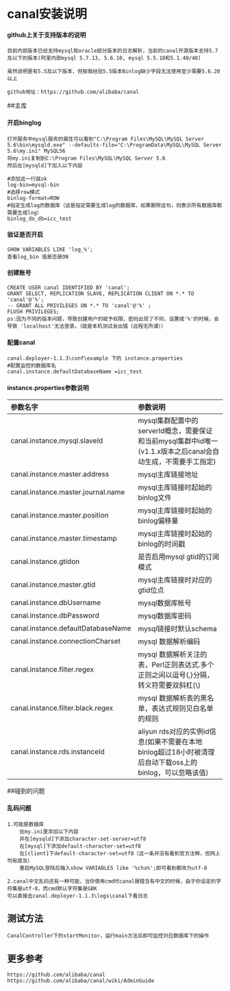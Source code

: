 # canal安装说明
#### github上关于支持版本的说明

    目前内部版本已经支持mysql和oracle部分版本的日志解析，当前的canal开源版本支持5.7及以下的版本(阿里内部mysql 5.7.13, 5.6.10, mysql 5.5.18和5.1.40/48)

    虽然说明里有5.5及以下版本，但按我经验5.5版本Binlog缺少字段无法使用至少需要5.6.20以上
    
    github地址：https://github.com/alibaba/canal
    
##主库
#### 开启binglog
    打开服务中mysql服务的属性可以看到"C:\Program Files\MySQL\MySQL Server 5.6\bin\mysqld.exe" --defaults-file="C:\ProgramData\MySQL\MySQL Server 5.6\my.ini" MySQL56
    将my.ini复制到C:\Program Files\MySQL\MySQL Server 5.6
    然后在[mysqld]下加入以下内容
    
    #添加这一行就ok
    log-bin=mysql-bin
    #选择row模式
    binlog-format=ROW
    #指定生成log的数据库（这是指定需要生成log的数据库，如果删除这句，则表示所有数据库都需要生成log）
    binlog_do_db=icc_test
    
#### 验证是否开启

    SHOW VARIABLES LIKE 'log_%';
    查看log_bin 值是否是ON
    
#### 创建账号
    CREATE USER canal IDENTIFIED BY 'canal';    
    GRANT SELECT, REPLICATION SLAVE, REPLICATION CLIENT ON *.* TO 'canal'@'%';  
    -- GRANT ALL PRIVILEGES ON *.* TO 'canal'@'%' ;  
    FLUSH PRIVILEGES; 
    ps:因为不同的版本问题，导致创建用户的赋予权限，密码出现了不同，设置成'%'的时候，会导致 'localhost'无法登录。（就是本机测试会出错（远程无所谓））

#### 配置canal

    canal.deployer-1.1.3\conf\example 下的 instance.properties
    #配置监控的数据库名
    canal.instance.defaultDatabaseName =icc_test
 
 #### instance.properties参数说明
|参数名字|参数说明|
|:----|:----|
|canal.instance.mysql.slaveId|mysql集群配置中的serverId概念，需要保证和当前mysql集群中id唯一 (v1.1.x版本之后canal会自动生成，不需要手工指定)|
|canal.instance.master.address|mysql主库链接地址|
|canal.instance.master.journal.name|mysql主库链接时起始的binlog文件|
|canal.instance.master.position|mysql主库链接时起始的binlog偏移量|
|canal.instance.master.timestamp|mysql主库链接时起始的binlog的时间戳|
|canal.instance.gtidon|是否启用mysql gtid的订阅模式|
|canal.instance.master.gtid|mysql主库链接时对应的gtid位点|
|canal.instance.dbUsername|mysql数据库帐号|
|canal.instance.dbPassword|mysql数据库密码|
|canal.instance.defaultDatabaseName|mysql链接时默认schema|
|canal.instance.connectionCharset|mysql 数据解析编码|
|canal.instance.filter.regex|mysql 数据解析关注的表，Perl正则表达式.多个正则之间以逗号(,)分隔，转义符需要双斜杠(\\)| 
|canal.instance.filter.black.regex|mysql 数据解析表的黑名单，表达式规则见白名单的规则|
|canal.instance.rds.instanceId|aliyun rds对应的实例id信息(如果不需要在本地binlog超过18小时被清理后自动下载oss上的binlog，可以忽略该值)|

##碰到的问题
#### 乱码问题
    1.可能是数据库
        在my.ini里添加以下内容
	    并在[mysqld]下添加character-set-server=utf8
	    在[mysql]下添加default-character-set=utf8
	    在[client]下default-character-set=utf8（这一条并没有看到官方注释，但网上均有提及）
	    重启MySQL登陆后输入show VARIABLES like '%cha%';即可看到都改为utf-8
	
    2.canal中文乱码还有一种可能，当你使用cmd时canal报错含有中文的时候，由于你设定的字符集是utf-8，而cmd默认字符集是GBK
	可以直接去canal.deployer-1.1.3\logs\canal下看日志
	
## 测试方法
    CanalController下的startMonitor，运行main方法后即可监控对应数据库下的操作
    
## 更多参考
    https://github.com/alibaba/canal
    https://github.com/alibaba/canal/wiki/AdminGuide